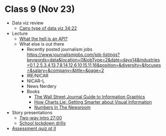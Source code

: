 # Class 9 (Nov 23)

* Data viz review
	* [Cairo type of data viz 34:22](https://nicar21.pathable.co/meetings/virtual/J55N5HdLK2PqCK2yJ)
* Lecture
	* [What the hell is an API?](https://prezi.com/hsbuuq7r3z1n/what-the-hell-is-r/)
	* What else is out there 
		* Recently posted journalism jobs https://www.journalismjobs.com/job-listings?keywords=data&location=0&jobType=2&date=days14&industries=0,1,2,5,3,4,13,7,8,14,12,6,10,15,11,16&position=&diversity=&focuses=&salary=&company=&title=&page=2
		* IRE/NICAR
		* NICAR-L
		* News Nerdery
		* Books
			* [The Wall Street Journal Guide to Information Graphics](https://www.amazon.com/Street-Journal-Guide-Information-Graphics/dp/0393347281)
			* [How Charts Lie: Getting Smarter about Visual Information](https://www.amazon.com/How-Charts-Lie-Getting-Information/dp/1324001569/ref=asc_df_1324001569/?tag=hyprod-20&linkCode=df0&hvadid=385644363292&hvpos=&hvnetw=g&hvrand=12753036806716095425&hvpone=&hvptwo=&hvqmt=&hvdev=c&hvdvcmdl=&hvlocint=&hvlocphy=9061285&hvtargid=pla-826703710269&psc=1&tag=&ref=&adgrpid=77500930254&hvpone=&hvptwo=&hvadid=385644363292&hvpos=&hvnetw=g&hvrand=12753036806716095425&hvqmt=&hvdev=c&hvdvcmdl=&hvlocint=&hvlocphy=9061285&hvtargid=pla-826703710269)
			* [Numbers In The Newsroom](https://www.ire.org/product/numbers-in-the-newsroom-using-math-and-statistics-in-news-second-edition-e-version/)
* Story presentations
	* [Two-way intro 27:00](https://nicar21.pathable.co/meetings/virtual/qzMck8aenzmEYqP6M)
	* [School lockdown drills](https://www.youtube.com/watch?v=eqb-iMDNXro&t=170s)
* [Assessment quiz pt II](https://docs.google.com/forms/d/e/1FAIpQLSft2wvlASCHrmfdEq0xEzRW_1RGODXWxvSFlTAHNd-HV-awqQ/viewform?usp=sf_link)